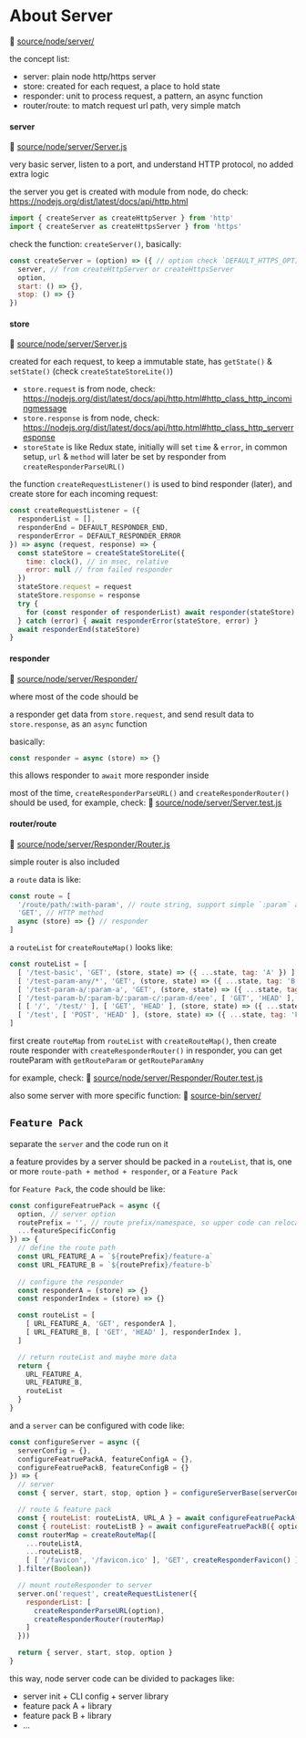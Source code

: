 # About Server

📁 [source/node/server/](../source/node/server/)

the concept list:
- server: plain node http/https server
- store: created for each request, a place to hold state
- responder: unit to process request, a pattern, an async function
- router/route: to match request url path, very simple match

#### server

📄 [source/node/server/Server.js](../source/node/server/Server.js)

very basic server, listen to a port, and understand HTTP protocol,
no added extra logic

the server you get is created with module from node,
do check: https://nodejs.org/dist/latest/docs/api/http.html
```js
import { createServer as createHttpServer } from 'http'
import { createServer as createHttpsServer } from 'https'
```

check the function: `createServer()`, basically:
```js
const createServer = (option) => ({ // option check `DEFAULT_HTTPS_OPTION` and `DEFAULT_HTTP_OPTION`
  server, // from createHttpServer or createHttpsServer
  option,
  start: () => {},
  stop: () => {}
})
```


#### store

📄 [source/node/server/Server.js](../source/node/server/Server.js)

created for each request, to keep a immutable state, 
has `getState()` & `setState()` (check `createStateStoreLite()`)

- `store.request` is from node, check: https://nodejs.org/dist/latest/docs/api/http.html#http_class_http_incomingmessage
- `store.response` is from node, check: https://nodejs.org/dist/latest/docs/api/http.html#http_class_http_serverresponse
- `storeState` is like Redux state, initially will set `time` & `error`,
  in common setup, `url` & `method` will later be set by responder from `createResponderParseURL()`

the function `createRequestListener()` is used to bind responder (later), 
and create store for each incoming request:
```js
const createRequestListener = ({
  responderList = [],
  responderEnd = DEFAULT_RESPONDER_END,
  responderError = DEFAULT_RESPONDER_ERROR
}) => async (request, response) => {
  const stateStore = createStateStoreLite({
    time: clock(), // in msec, relative
    error: null // from failed responder
  })
  stateStore.request = request
  stateStore.response = response
  try {
    for (const responder of responderList) await responder(stateStore)
  } catch (error) { await responderError(stateStore, error) }
  await responderEnd(stateStore)
}
```


#### responder

📁 [source/node/server/Responder/](../source/node/server/Responder/)

where most of the code should be

a responder get data from `store.request`, 
and send result data to `store.response`,
as an `async` function

basically:
```js
const responder = async (store) => {}
```

this allows responder to `await` more responder inside

most of the time, `createResponderParseURL()` and `createResponderRouter()` should be used,
for example, check: 📄 [source/node/server/Server.test.js](../source/node/server/Server.test.js)


#### router/route

📄 [source/node/server/Responder/Router.js](../source/node/server/Responder/Router.js)

simple router is also included

a `route` data is like:
```js
const route = [ 
  '/route/path/:with-param', // route string, support simple `:param` and `*`
  'GET', // HTTP method
  async (store) => {} // responder
]
```

a `routeList` for `createRouteMap()` looks like:
```js
const routeList = [
  [ '/test-basic', 'GET', (store, state) => ({ ...state, tag: 'A' }) ],
  [ '/test-param-any/*', 'GET', (store, state) => ({ ...state, tag: 'B' }) ],
  [ '/test-param-a/:param-a', 'GET', (store, state) => ({ ...state, tag: 'C' }) ],
  [ '/test-param-b/:param-b/:param-c/:param-d/eee', [ 'GET', 'HEAD' ], (store, state) => ({ ...state, tag: 'D' }) ],
  [ [ '/', '/test/' ], [ 'GET', 'HEAD' ], (store, state) => ({ ...state, tag: 'E' }) ],
  [ '/test', [ 'POST', 'HEAD' ], (store, state) => ({ ...state, tag: 'F' }) ]
]
```

first create `routeMap` from `routeList` with `createRouteMap()`,
then create route responder with `createResponderRouter()`
in responder, you can get routeParam with `getRouteParam` or `getRouteParamAny`

for example, check: 📄 [source/node/server/Responder/Router.test.js](../source/node/server/Responder/Router.test.js)

also some server with more specific function: 📁 [source-bin/server/](../source-bin/server/)


## `Feature Pack`

separate the `server` and the code run on it

a feature provides by a server should be packed in a `routeList`,
that is, one or more `route-path + method + responder`,
or a `Feature Pack`

for `Feature Pack`, the code should be like:
```js
const configureFeatruePack = async ({
  option, // server option
  routePrefix = '', // route prefix/namespace, so upper code can relocate this feature
  ...featureSpecificConfig
}) => {
  // define the route path
  const URL_FEATURE_A = `${routePrefix}/feature-a`
  const URL_FEATURE_B = `${routePrefix}/feature-b`
  
  // configure the responder
  const responderA = (store) => {}
  const responderIndex = (store) => {}

  const routeList = [
    [ URL_FEATURE_A, 'GET', responderA ],
    [ URL_FEATURE_B, [ 'GET', 'HEAD' ], responderIndex ],
  ]

  // return routeList and maybe more data
  return {
    URL_FEATURE_A,
    URL_FEATURE_B,
    routeList
  }
}
```

and a `server` can be configured with code like:
```js
const configureServer = async ({
  serverConfig = {},
  configureFeatruePackA, featureConfigA = {},
  configureFeatruePackB, featureConfigB = {}
}) => {
  // server
  const { server, start, stop, option } = configureServerBase(serverConfig)

  // route & feature pack
  const { routeList: routeListA, URL_A } = await configureFeatruePackA({ option, ...featureConfigA })
  const { routeList: routeListB } = await configureFeatruePackB({ option, routeRoot: '/feat-b', URL_A, ...featureConfigB })
  const routerMap = createRouteMap([
    ...routeListA,
    ...routeListB,
    [ [ '/favicon', '/favicon.ico' ], 'GET', createResponderFavicon() ]
  ].filter(Boolean))

  // mount routeResponder to server
  server.on('request', createRequestListener({
    responderList: [
      createResponderParseURL(option),
      createResponderRouter(routerMap)
    ]
  }))

  return { server, start, stop, option }
}
```

this way, node server code can be divided to packages like:
- server init + CLI config + server library
- feature pack A + library
- feature pack B + library
- ...
